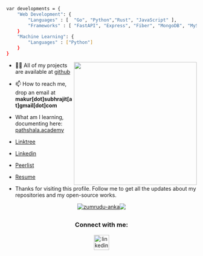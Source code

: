 <!-- [![Typing SVG](https://readme-typing-svg.demolab.com?font=Fira+Code&pause=1000&color=1E00F7&width=720&lines=Hi+👋,+I'm+Subhrajit+passionate+software+developer)](https://git.io/typing-svg)
![68747470733a2f2f7468756d62732e6766796361742e636f6d2f4576696c4e657874446576696c666973682d736d616c6c2e676966](https://user-images.githubusercontent.com/89845641/220167426-0c5f630e-6d56-4617-9775-71c2bd025b4f.gif)


![github-contribution-grid-snake](https://user-images.githubusercontent.com/89845641/218791674-c52db856-24d2-429f-8867-170c365730d1.svg) -->

```sh
var developments = {
    "Web Development": {
        "Languages" : [  "Go", "Python","Rust", "JavaScript" ],
        "Frameworks" : [ "FastAPI", "Express", "Fiber", "MongoDB", "MySQL", "Postgres" ]
    }
    "Machine Learning": {
        "Languages" : ["Python"]
    }
}
```
<div align=right>
    <a href="https://github.com/anuraghazra/github-readme-stats">
      <img width=325 align="right" src="https://github-readme-stats.vercel.app/api/top-langs/?username=avyukth&langs_count=20&theme=highcontrast&layout=compact&hide=jupyter+notebook,HTML,php,css" />
    </a>
    <!--         "Libraries" : ["Numpy", "Pandas", "Matplotlib", "Sklearn", "Pytorch" ] -->
</div>

- 👨‍💻 All of my projects are available at
  [github](https://github.com/avyukth/)

- 📫 How to reach me, drop an email at **makur[dot]subhrajit[at]gmail[dot]com**
- What am I learning, documenting here: [pathshala.academy](https://www.pathshala.academy/)
- [Linktree](https://linktr.ee/subhrajit.eth)
- [Linkedin](https://www.linkedin.com/in/subhrajitmakur/)
- [Peerlist](https://peerlist.io/subhrajit)
- [Resume](https://drive.google.com/file/d/189VB5GSpVpf0IsbdPmmAGDpGsSoBjirP/view)
<!-- - My blog and website: https://subhrajit.me -->

- Thanks for visiting this profile. Follow me to get all the updates about my repositories and my open-source works.

<!--
<img align="right" alt="GIF" src="https://raw.githubusercontent.com/rahul-jha98/rahul-jha98/main/techstack.gif" width="360px"/> -->

<div style="display: flex; justify-content: center; align-items: center;">
  <a href="https://github.com/denvercoder1/github-readme-streak-stats" title="Go to Source">
    <img style="height: auto; max-width: auto;" src="https://streak-stats.demolab.com/?user=avyukth&theme=react&border=61dafb" alt="zumrudu-anka" />
  </a>
  <a href="https://github.com/anuraghazra/github-readme-stats" title="Go to Source">
    <img style="height: auto; max-width: auto;" src="https://github-readme-stats.vercel.app/api?username=avyukth&show_icons=true&theme=react&border_color=61dafb"/>
  </a>
</div>

##

<h3 align="center">Connect with me:</h3>
<p align="center">
    <a href="https://www.linkedin.com/in/subhrajitmakur/" target="blank"><img align="center"
            src="https://cdn.iconscout.com/icon/free/png-64/linkedin-208-916919.png" alt="linkedin" height="40"
            width="40" /></a>
    </p>
    
<!--# Experience:-->

<!--* **SENIOR BACKEND DEVELOPER**-->
<!--    (Tessell | NOV 2022 - APR 2023 )-->
<!--    * Built password policy for existing and forthcoming users, thereby empowering them to control their own and managed user password protocols.-->
<!--    * Leveraged Argo Workflow to transform multiple synchronous services into asynchronous ones by efficiently allocating the required resources, resulting in a 10% boost in provisioning efficiency.-->
<!--    * Stack: Go, Python, Java, openAPI, Docker, Kubernetes, PostgreSQL, Redis, Argo-workflow, Terraform and Gitlab CI.-->

<!--* **BACKEND DEVELOPER**-->
<!--    (Zupee | AUG 2021 - AUG 2022 )-->
<!--    * Architect and launched a multitude of critical services, intricately interlinked with Kafka and Zookeeper logging, which streamlined the monitoring process and detection of configuration changes within each pod, thereby enhancing developer efficiency in issue identification by 30%.-->
<!--    * Collaborated with various teams to optimize and backup MongoDB in the current services to accommodate increased traffic volume while avoiding any data loss. This initiative resulted in a 50% reduction in MongoDB server expenses.-->
<!--    * Stack: Typescript, MongoDB, Docker, and AWS.-->

<!--* **BACKEND DEVELOPER**-->
<!--    (Opendatafabric | JAN 2021 - JUL 2021 )-->
<!--    * Engineered and expanded several vital components from the ground up, including the gRPC framework-based Cha Service, which is responsible for the distribution of all other core services.-->
<!--    * Stack: Python, gRPC, AWS.-->

<!--* **BACKEND DEVELOPER**-->
<!--    (Razorpay | JUN 2019 - SEP 2020)-->
<!--    * Architectured, developed, and scaled multiple core components from scratch - e.g. Referral System Impact: 3x growth of GMV observed in 4 weeks.-->
<!--    * Used standard Google OAuth 2.0 framework to allow merchants to signup and log In Razorpay’s Dashboard-->
<!--    * Redesigned email verification of new businesses. -->
<!--        * Impact: growth was observed in MTU conversion, 7% more merchants were now completing their signup process.-->
<!--    * Stack: Go, Python, PHP, Laravel, Terraform, AWS Lambdas, PostgreSQL,  and AWS.-->

<!--* **FULLSTACK DEVELOPER**-->
<!--    (TCS | JUL 2012 - JAN 2014)-->
<!--    * Created a dashboard to oversee the progress, estimations, and other aspects of internal projects. -->
<!--    * Stack: JAVA, Adobe Flex.-->

<!--## :nerd_face: Preferred programming languages:-->

<!--![Dancing Gopher](http://static.velvetcache.org/pages/2018/06/13/party-gopher/dancing-gopher.gif)-->
<!--<img src="https://media.giphy.com/media/KAq5w47R9rmTuvWOWa/giphy.gif" width="200" height="200"/>-->
<!-- <img src="https://upload.wikimedia.org/wikipedia/commons/7/73/Ruby_logo.svg" width="200" height="200"/> -->
<!-- <img src="https://upload.wikimedia.org/wikipedia/commons/6/6a/JavaScript-logo.png" width="200" height="200"> -->

<!-- ### :zap: Recent Activity -->
